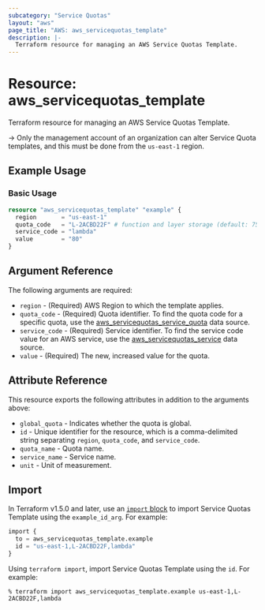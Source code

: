 ```yaml
---
subcategory: "Service Quotas"
layout: "aws"
page_title: "AWS: aws_servicequotas_template"
description: |-
  Terraform resource for managing an AWS Service Quotas Template.
---
```

# Resource: aws_servicequotas_template

Terraform resource for managing an AWS Service Quotas Template.

-> Only the management account of an organization can alter Service Quota templates, and this must be done from the `us-east-1` region.

## Example Usage

### Basic Usage

```terraform
resource "aws_servicequotas_template" "example" {
  region       = "us-east-1"
  quota_code   = "L-2ACBD22F" # function and layer storage (default: 75 GB)
  service_code = "lambda"
  value        = "80"
}
```

## Argument Reference

The following arguments are required:

* `region` - (Required) AWS Region to which the template applies.
* `quota_code` - (Required) Quota identifier. To find the quota code for a specific quota, use the [aws_servicequotas_service_quota](../d/servicequotas_service_quota.html.markdown) data source.
* `service_code` - (Required) Service identifier. To find the service code value for an AWS service, use the [aws_servicequotas_service](../d/servicequotas_service.html.markdown) data source.
* `value` - (Required) The new, increased value for the quota.

## Attribute Reference

This resource exports the following attributes in addition to the arguments above:

* `global_quota` - Indicates whether the quota is global.
* `id` - Unique identifier for the resource, which is a comma-delimited string separating `region`, `quota_code`, and `service_code`.
* `quota_name` - Quota name.
* `service_name` - Service name.
* `unit` - Unit of measurement.

## Import

In Terraform v1.5.0 and later, use an [`import` block](https://developer.hashicorp.com/terraform/language/import) to import Service Quotas Template using the `example_id_arg`. For example:

```terraform
import {
  to = aws_servicequotas_template.example
  id = "us-east-1,L-2ACBD22F,lambda"
}
```

Using `terraform import`, import Service Quotas Template using the `id`. For example:

```console
% terraform import aws_servicequotas_template.example us-east-1,L-2ACBD22F,lambda
```
